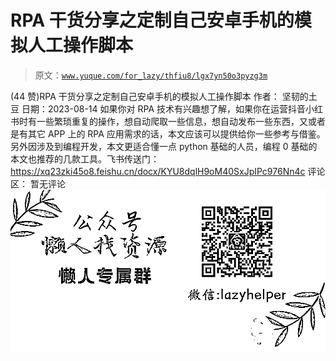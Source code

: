 # RPA 干货分享之定制自己安卓手机的模拟人工操作脚本

> 原文：[`www.yuque.com/for_lazy/thfiu8/lgx7yn50o3pyzg3m`](https://www.yuque.com/for_lazy/thfiu8/lgx7yn50o3pyzg3m)

<ne-h2 id="5742c8e0" data-lake-id="5742c8e0"><ne-heading-ext><ne-heading-anchor></ne-heading-anchor><ne-heading-fold></ne-heading-fold></ne-heading-ext><ne-heading-content><ne-text id="ub924efd5">(44 赞)RPA 干货分享之定制自己安卓手机的模拟人工操作脚本</ne-text></ne-heading-content></ne-h2> <ne-p id="u6dc0a9ba" data-lake-id="u6dc0a9ba"><ne-text id="u68ed9eef">作者： 坚韧的土豆</ne-text></ne-p> <ne-p id="u1860d1b7" data-lake-id="u1860d1b7"><ne-text id="uf9b96bb3">日期：2023-08-14</ne-text></ne-p> <ne-p id="u8e0b7aa8" data-lake-id="u8e0b7aa8"><ne-text id="uf73cc0c2">如果你对 RPA 技术有兴趣想了解，如果你在运营抖音小红书时有一些繁琐重复的操作，想自动爬取一些信息，想自动发布一些东西，又或者是有其它 APP 上的 RPA 应用需求的话，本文应该可以提供给你一些参考与借鉴。另外因涉及到编程开发，本文更适合懂一点 python 基础的人员，编程 0 基础的本文也推荐的几款工具。飞书传送门：</ne-text>[<ne-text id="u73f62f8b">https://xq23zki45o8.feishu.cn/docx/KYU8dqlH9oM40SxJpIPc976Nn4c</ne-text>](https://xq23zki45o8.feishu.cn/docx/KYU8dqlH9oM40SxJpIPc976Nn4c)</ne-p> <ne-hole id="udd13286f" data-lake-id="udd13286f"><ne-card data-card-name="hr" data-card-type="block" id="KDkQ1" data-event-boundary="card"><ne-p id="ufc5575a3" data-lake-id="ufc5575a3"><ne-text id="u039e8307">评论区：</ne-text></ne-p> <ne-p id="u6e9c3951" data-lake-id="u6e9c3951"><ne-text id="uff7fe40c">暂无评论</ne-text></ne-p> <ne-p id="ua9d90b10" data-lake-id="ua9d90b10"><ne-card data-card-name="image" data-card-type="inline" id="PZHjc" data-event-boundary="card">![](img/894d30a529e7c37bcd3392323c99941c.png)  <ne-hole id="ub3dd4721" data-lake-id="ub3dd4721"><ne-card data-card-name="hr" data-card-type="block" id="hGIWi" data-event-boundary="card"></ne-card></ne-hole></ne-card></ne-p></ne-card></ne-hole>